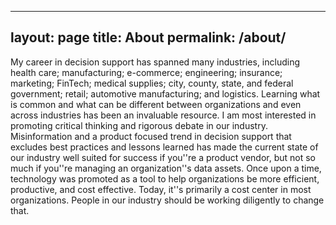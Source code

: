 
---
layout: page
title: About
permalink: /about/
---

My career in decision support has spanned many industries, including health care; manufacturing; e-commerce; engineering; insurance; marketing; FinTech; medical supplies; city, county, state, and federal government; retail; automotive manufacturing; and logistics. Learning what is common and what can be different between organizations and even across industries has been an invaluable resource. I am most interested in promoting critical thinking and rigorous debate in our industry. Misinformation and a product focused trend in decision support that excludes best practices and lessons learned has made the current state of our industry well suited for success if you''re a product vendor, but not so much if you''re managing an organization''s data assets. Once upon a time, technology was promoted as a tool to help organizations be more efficient, productive, and cost effective. Today, it''s primarily a cost center in most organizations. People in our industry should be working diligently to change that.

